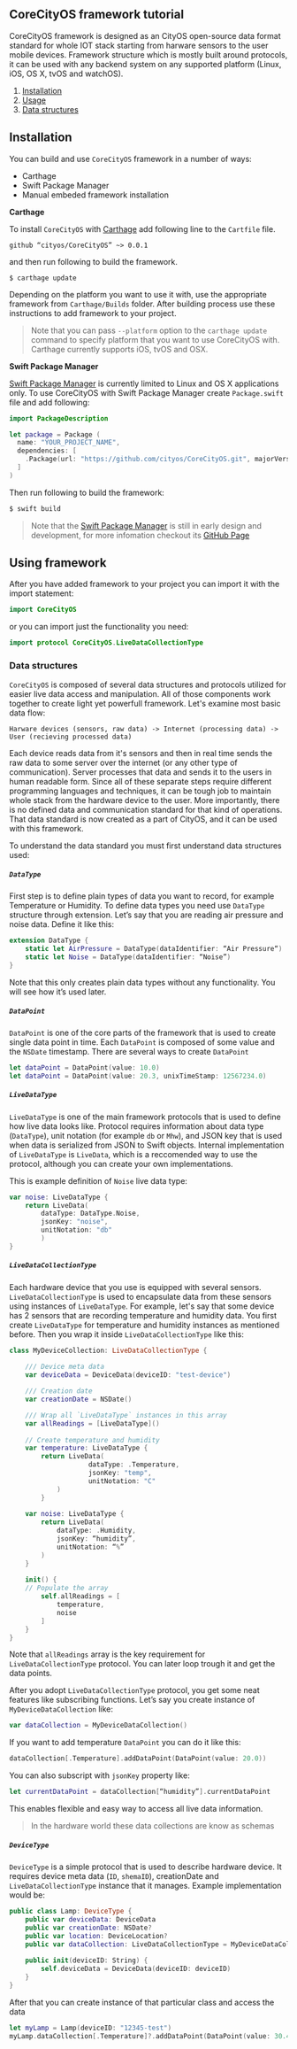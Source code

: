 ## CoreCityOS framework tutorial 

CoreCityOS framework is designed as an CityOS open-source data format standard for whole IOT stack starting from harware sensors to the user mobile devices. Framework structure which is mostly built around protocols, it can be used with any backend system on any supported platform (Linux, iOS, OS X, tvOS and watchOS). 

1. [Installation](#installation)
2. [Usage](#using-framework)
3. [Data structures](#data-structures)

## Installation 

You can build and use `CoreCityOS` framework in a number of ways:

* Carthage 
* Swift Package Manager
* Manual embeded framework installation 

**Carthage**

To install `CoreCityOS` with [Carthage](https://github.com/Carthage/Carthage) add following line to the `Cartfile` file.

```shell
github “cityos/CoreCityOS” ~> 0.0.1
```

and then run following to build the framework. 

```shell
$ carthage update
```

Depending on the platform you want to use it with, use the appropriate framework from `Carthage/Builds` folder. After building process use these instructions to add framework to your project.

> Note that you can pass `--platform` option to the `carthage update` command to specify platform that you want to use CoreCityOS with. Carthage currently supports iOS, tvOS and OSX.

**Swift Package Manager**

[Swift Package Manager](https://github.com/apple/swift-package-manager) is currently limited to Linux and OS X applications only. To use CoreCityOS with Swift Package Manager create `Package.swift` file and add following:

```swift
import PackageDescription

let package = Package (
  name: "YOUR_PROJECT_NAME",
  dependencies: [
    .Package(url: "https://github.com/cityos/CoreCityOS.git", majorVersion: 1),
  ]
)
```
Then run following to build the framework:
```bash
$ swift build
```

> Note that the [Swift Package Manager](https://swift.org/package-manager) is still in early design and development, for more infomation checkout its [GitHub Page](https://github.com/apple/swift-package-manager)

## Using framework 

After you have added framework to your project you can import it with the import statement:
```swift
import CoreCityOS
```
or you can import just the functionality you need:
```swift
import protocol CoreCityOS.LiveDataCollectionType
```

### Data structures
`CoreCityOS` is composed of several data structures and protocols utilized for easier live data access and manipulation. All of those components work together to create light yet powerfull framework. Let's examine most basic data flow:
```
Harware devices (sensors, raw data) -> Internet (processing data) -> User (recieving processed data)
```
Each device reads data from it's sensors and then in real time sends the raw data to some server over the internet (or any other type of communication). Server processes that data and sends it to the users in human readable form. Since all of these separate steps require different programming languages and techniques, it can be tough job to maintain whole stack from the hardware device to the user. More importantly, there is no defined data and communication standard for that kind of operations. That data standard is now created as a part of CityOS, and it can be used with this framework.

To understand the data standard you must first understand data structures used:

##### `DataType`
First step is to define plain types of data you want to record, for example Temperature or Humidity. To define data types you need use `DataType` structure through extension. Let’s say that you are reading air pressure and noise data. Define it like this:

```swift
extension DataType {
	static let AirPressure = DataType(dataIdentifier: “Air Pressure“)
	static let Noise = DataType(dataIdentifier: “Noise”)
}
```

Note that this only creates plain data types without any functionality. You will see how it’s used later.

##### `DataPoint`
`DataPoint` is one of the core parts of the framework that is used to create single data point in time. Each `DataPoint` is composed of some value and the `NSDate` timestamp. There are several ways to create `DataPoint`

```swift
let dataPoint = DataPoint(value: 10.0)
let dataPoint = DataPoint(value: 20.3, unixTimeStamp: 12567234.0)
```
##### `LiveDataType`

`LiveDataType` is one of the main framework protocols that is used to define how live data looks like. Protocol requires information about data type (`DataType`), unit notation (for example `db` or `Mhw`), and JSON key that is used when data is serialized from JSON to Swift objects. Internal implementation of `LiveDataType` is `LiveData`, which is a reccomended way to use the protocol, although you can create your own implementations.

This is example definition of `Noise` live data type:

```swift
var noise: LiveDataType {
	return LiveData(
		dataType: DataType.Noise,
		jsonKey: "noise",
		unitNotation: "db"
        )
}
```

##### `LiveDataCollectionType`
Each hardware device that you use is equipped with several sensors. `LiveDataCollectionType` is used to encapsulate data from these sensors using instances of `LiveDataType`. For example, let's say that some device has 2 sensors that are recording temperature and humidity data. You first create `LiveDataType` for temperature and humidity instances as mentioned before. Then you wrap it inside `LiveDataCollectionType` like this:

```swift
class MyDeviceCollection: LiveDataCollectionType {
		
	/// Device meta data
	var deviceData = DeviceData(deviceID: "test-device")

	/// Creation date
	var creationDate = NSDate()

	/// Wrap all `LiveDataType` instances in this array
	var allReadings = [LiveDataType]()
    
	// Create temperature and humidity
	var temperature: LiveDataType {
		return LiveData(
            		dataType: .Temperature,
            		jsonKey: "temp",
            		unitNotation: "C"
        	)
        }
    
	var noise: LiveDataType {
		return LiveData(
			dataType: .Humidity,
			jsonKey: “humidity”,
			unitNotation: “%”
        )
    }
    
    init() {
	// Populate the array
        self.allReadings = [
        	temperature,
        	noise
        ]
    }
}
```

Note that `allReadings` array is the key requirement for `LiveDataCollectionType` protocol. You can later loop trough it and get the data points. 

After you adopt `LiveDataCollectionType` protocol, you get some neat features like subscribing functions. Let’s say you create instance of `MyDeviceDataCollection` like:

```swift
var dataCollection = MyDeviceDataCollection()
```
If you want to add temperature `DataPoint` you can do it like this:

```swift
dataCollection[.Temperature].addDataPoint(DataPoint(value: 20.0))
```
You can also subscript with `jsonKey` property like:

```swift
let currentDataPoint = dataCollection[“humidity”].currentDataPoint
```
This enables flexible and easy way to access all live data information.
> In the hardware world these data collections are know as schemas

##### `DeviceType`
`DeviceType` is a simple protocol that is used to describe hardware device. It requires device meta data (`ID`, `shemaID`), creationDate and `LiveDataCollectionType` instance that it manages. Example implementation would be:

```swift
public class Lamp: DeviceType {
    public var deviceData: DeviceData
    public var creationDate: NSDate?
    public var location: DeviceLocation?
    public var dataCollection: LiveDataCollectionType = MyDeviceDataCollection()
    
    public init(deviceID: String) {
    	self.deviceData = DeviceData(deviceID: deviceID)
    }
}
```
After that you can create instance of that particular class and access the data
```swift
let myLamp = Lamp(deviceID: "12345-test")
myLamp.dataCollection[.Temperature]?.addDataPoint(DataPoint(value: 30.4))
```

